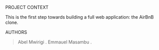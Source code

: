 PROJECT CONTEXT<BR>

This is the first step towards building a full web application: the AirBnB clone. 


AUTHORS<BR>

> Abel Mwirigi <Abel-mwirigi>.
> Emmauel Masambu <EMANU02004>.
